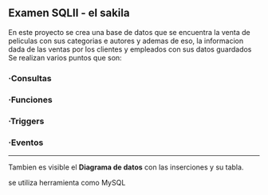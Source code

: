 ## Examen SQLII - el sakila
En este proyecto se crea una base de datos que se encuentra la venta de peliculas con sus categorias e autores y ademas de eso, la informacion dada de las ventas por los clientes y empleados con sus datos guardados
Se realizan varios puntos que son:
### ·Consultas
### ·Funciones
### ·Triggers
### ·Eventos
---

Tambien es visible el **Diagrama de datos** con las inserciones y su tabla.

se utiliza herramienta como
MySQL
